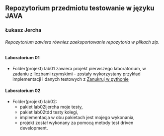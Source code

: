 ## Repozytorium przedmiotu testowanie w języku JAVA
### Łukasz Jercha
###### Repozytorium zawiera równiez zaeksportowanie repozytoria w plikach zip.

#### Laboratorium 01 
- Folder(projekt) lab01 zawiera projekt pierwszego laboratorium, w zadaniu z liczbami rzymskimi  -  zostały wykorzystany przykład implementacji i danych testowych z [Zanukruj w pythonie](http://pl.wikibooks.org/wiki/Zanurkuj_w_Pythonie)
#### Laboratorium 02

- Folder(projekt) lab02: 
    - pakiet lab02ljercha moje testy, 
    - pakiet lab02tdd testy kolegi, 
    - implementacja w obu pakietach jest mojego wykonania,
    - projekt został wykonany za pomocą metody test driven development.
